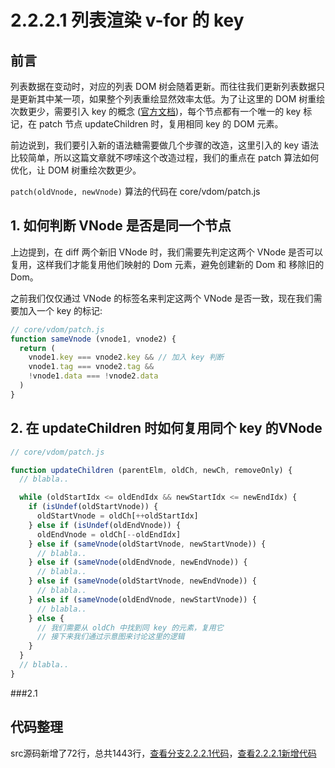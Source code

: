 # 2.2.2.1 列表渲染 v-for 的 key

## 前言

列表数据在变动时，对应的列表 DOM 树会随着更新。而往往我们更新列表数据只是更新其中某一项，如果整个列表重绘显然效率太低。为了让这里的 DOM 树重绘次数更少，需要引入 key 的概念 ([官方文档](https://cn.vuejs.org/v2/guide/list.html#key))，每个节点都有一个唯一的 key 标记，在 patch 节点 updateChildren 时，复用相同 key 的 DOM 元素。

前边说到，我们要引入新的语法糖需要做几个步骤的改造，这里引入的 key 语法比较简单，所以这篇文章就不啰嗦这个改造过程，我们的重点在 patch 算法如何优化，让 DOM 树重绘次数更少。

```patch(oldVnode, newVnode)``` 算法的代码在 core/vdom/patch.js

## 1. 如何判断 VNode 是否是同一个节点

上边提到，在 diff 两个新旧 VNode 时，我们需要先判定这两个 VNode 是否可以复用，这样我们才能复用他们映射的 Dom 元素，避免创建新的 Dom 和 移除旧的 Dom。

之前我们仅仅通过 VNode 的标签名来判定这两个 VNode 是否一致，现在我们需要加入一个 key 的标记:

```javascript
// core/vdom/patch.js
function sameVnode (vnode1, vnode2) {
  return (
    vnode1.key === vnode2.key && // 加入 key 判断
    vnode1.tag === vnode2.tag &&
    !vnode1.data === !vnode2.data
  )
}
```

## 2. 在 updateChildren 时如何复用同个 key 的VNode

```javascript
// core/vdom/patch.js

function updateChildren (parentElm, oldCh, newCh, removeOnly) {
  // blabla..

  while (oldStartIdx <= oldEndIdx && newStartIdx <= newEndIdx) {
    if (isUndef(oldStartVnode)) {
      oldStartVnode = oldCh[++oldStartIdx]
    } else if (isUndef(oldEndVnode)) {
      oldEndVnode = oldCh[--oldEndIdx]
    } else if (sameVnode(oldStartVnode, newStartVnode)) {
      // blabla..
    } else if (sameVnode(oldEndVnode, newEndVnode)) {
      // blabla..
    } else if (sameVnode(oldStartVnode, newEndVnode)) {
      // blabla..
    } else if (sameVnode(oldEndVnode, newStartVnode)) {
      // blabla..
    } else {
      // 我们需要从 oldCh 中找到同 key 的元素，复用它
      // 接下来我们通过示意图来讨论这里的逻辑
    }
  }
  // blabla..
}
```

###2.1


## 代码整理

src源码新增了72行，总共1443行，[查看分支2.2.2.1代码](https://github.com/raphealguo/how-to-learn-vue2/tree/2.2.2.1/src)，[查看2.2.2.1新增代码](https://github.com/raphealguo/how-to-learn-vue2/compare/2.2.2...2.2.2.1)